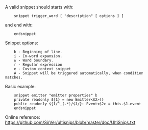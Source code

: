 A valid snippet should starts with:

    	snippet trigger_word [ "description" [ options ] ]

and end with:

    	endsnippet

Snippet options:

    	b - Beginning of line.
    	i - In-word expansion.
    	w - Word boundary.
    	r - Regular expression
    	e - Custom context snippet
    	A - Snippet will be triggered automatically, when condition matches.

Basic example:

    	snippet emitter "emitter properties" b
    	private readonly ${1} = new Emitter<$2>()
    	public readonly ${1/^_(.*)/$1/}: Event<$2> = this.$1.event
    	endsnippet

Online reference: https://github.com/SirVer/ultisnips/blob/master/doc/UltiSnips.txt
